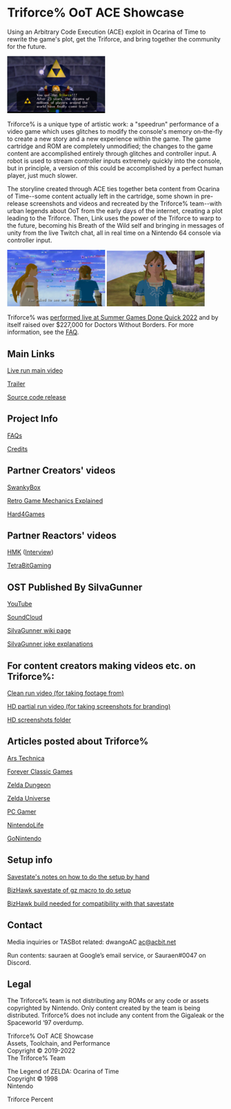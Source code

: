 # Triforce% OoT ACE Showcase

Using an Arbitrary Code Execution (ACE) exploit in Ocarina of Time to rewrite the game's plot, get the Triforce, and bring together the community for the future.

<img alt="Link in the beta Triforce room getting the Triforce with text: &quot;You got the Triforce!!! After 23 years, the dreams of millions of players around the world have finally come true!&quot;" src="https://github.com/triforce-percent/triforce-percent.github.io/raw/main/docs/assets/images/gettriforce.png" width="45%" />

Triforce% is a unique type of artistic work: a "speedrun" performance of a video game which uses glitches to modify the console's memory on-the-fly to create a new story and a new experience within the game. The game cartridge and ROM are completely unmodified; the changes to the game content are accomplished entirely through glitches and controller input. A robot is used to stream controller inputs extremely quickly into the console, but in principle, a version of this could be accomplished by a perfect human player, just much slower.

The storyline created through ACE ties together beta content from Ocarina of Time--some content actually left in the cartridge, some shown in pre-release screenshots and videos and recreated by the Triforce% team--with urban legends about OoT from the early days of the internet, creating a plot leading to the Triforce. Then, Link uses the power of the Triforce to warp to the future, becoming his Breath of the Wild self and bringing in messages of unity from the live Twitch chat, all in real time on a Nintendo 64 console via controller input.

<img alt="BotW Zelda and Link look out over the sky, filled with Twitch messages from various users all saying &quot;Here together&quot;, with text: &quot;You asked to see our future?&quot;" src="https://github.com/triforce-percent/triforce-percent.github.io/raw/main/docs/assets/images/seeourfuture.png" width="45%" /> <img alt="BotW Link smiling at the camera" src="https://github.com/triforce-percent/triforce-percent.github.io/raw/main/docs/assets/images/botwlink_smile.png" width="45%" />

Triforce% was [performed live at Summer Games Done Quick 2022](https://www.youtube.com/watch?v=2x_pqyrf9lA) and by itself raised over $227,000 for Doctors Without Borders. For more information, see the [FAQ](https://gettriforce.link/faq).

## Main Links

[Live run main video](https://www.youtube.com/watch?v=2x_pqyrf9lA)

[Trailer](https://www.youtube.com/watch?v=LL_jOQQTNO8)

[Source code release](https://github.com/triforce-percent/triforce-percent)

## Project Info

[FAQs](https://gettriforce.link/faq)

[Credits](https://gettriforce.link/credits)

## Partner Creators' videos

[SwankyBox](https://www.youtube.com/watch?v=1_RighmL04g)

[Retro Game Mechanics Explained](https://www.youtube.com/watch?v=qBK1sq1BQ2Q)

[Hard4Games](https://www.youtube.com/watch?v=f9cCtRYMKm4)

## Partner Reactors' videos

[HMK](https://www.youtube.com/watch?v=mk1WwOu_AQQ) ([Interview](https://www.youtube.com/watch?v=buy6EcI2NKc))

[TetraBitGaming](https://www.youtube.com/watch?v=gJ1hSMClhMI)

## OST Published By SiIvaGunner

[YouTube](https://www.youtube.com/watch?v=E1OYYi2Vzro&list=PLL0CQjrcN8D3qRiR5WUL5l_bPo2sIzdfr&index=155)

[SoundCloud](https://soundcloud.com/sauraen/sets/triforce-percent)

[SiIvaGunner wiki page](https://siivagunner.fandom.com/wiki/Triforce%25_SGDQ_Run)

[SiIvaGunner joke explanations](https://gettriforce.link/siiva_jokes)

## For content creators making videos etc. on Triforce%:

[Clean run video (for taking footage from)](https://www.youtube.com/watch?v=PZNywtNOe9U)

[HD partial run video (for taking screenshots for branding)](https://www.youtube.com/watch?v=NNRqK1AQ_VY)

[HD screenshots folder](https://drive.google.com/drive/folders/1uA5L-3pM1gBm_FDIDFX9zB5qrqo1Q1Cv?usp=sharing)

## Articles posted about Triforce%

[Ars Technica](https://arstechnica.com/gaming/2022/07/how-zelda-fans-changed-the-ending-to-ocarina-of-time-on-a-vanilla-n64/)

[Forever Classic Games](https://foreverclassicgames.com/news/2022/7/tasbot-summer-games-done-quick-sgdq2022-zelda-link-triforce)

[Zelda Dungeon](https://www.zeldadungeon.net/ocarina-of-time-speedrunners-obtain-the-triforce-in-wild-beta-showcase/)

[Zelda Universe](https://zeldauniverse.net/2022/07/05/games-done-quick-features-astonishing-ocarina-of-time-beta-demonstration/)

[PC Gamer](https://www.pcgamer.com/this-zelda-speedrun-built-on-urban-legends-is-an-all-time-gaming-moment/)

[NintendoLife](https://www.nintendolife.com/news/2022/07/watch-this-insane-triforcepercent-speedrun-turns-zelda-ocarina-of-time-into-breath-of-the-wild)

[GoNintendo](https://gonintendo.com/contents/5979-speedrunning-trick-turns-zelda-ocarina-of-time-into-breath-of-the-wild)

## Setup info

[Savestate's notes on how to do the setup by hand](https://docs.google.com/document/d/1fglILK3PdZoT1uISGMJKzsm-wZ2tP5652ayjR86QNDU)

[BizHawk savestate of gz macro to do setup](https://drive.google.com/file/d/1tbG5TcfgXAnaxGnA_DubNcAtJR--wCeb/view?usp=sharing)

[BizHawk build needed for compatibility with that savestate](https://drive.google.com/file/d/1K_LOyQX2MRTDOEASBbHPHltTcMB1ZDdm/view?usp=sharing)

## Contact

Media inquiries or TASBot related: dwangoAC ac@acbit.net

Run contents: sauraen at Google’s email service, or Sauraen#0047 on Discord.

## Legal

The Triforce% team is not distributing any ROMs or any code or assets copyrighted by Nintendo. Only content created by the team is being distributed. Triforce% does not include any content from the Gigaleak or the Spaceworld ‘97 overdump.

Triforce% OoT ACE Showcase \
Assets, Toolchain, and Performance \
Copyright © 2019-2022 \
The Triforce% Team

The Legend of ZELDA: Ocarina of Time \
Copyright © 1998 \
Nintendo

Triforce Percent
